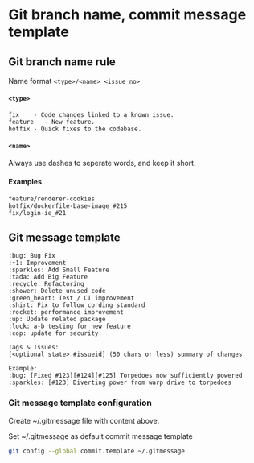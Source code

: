 # Git branch name, commit message template

## Git branch name rule

Name format `<type>/<name>_<issue_no>`

#### `<type>`
```
fix    - Code changes linked to a known issue.
feature   - New feature.
hotfix - Quick fixes to the codebase.
```

#### `<name>`
Always use dashes to seperate words, and keep it short.

#### Examples
```
feature/renderer-cookies
hotfix/dockerfile-base-image_#215
fix/login-ie_#21
```

## Git message template
```
:bug: Bug Fix
:+1: Improvement
:sparkles: Add Small Feature
:tada: Add Big Feature
:recycle: Refactoring
:shower: Delete unused code
:green_heart: Test / CI improvement
:shirt: Fix to follow cording standard
:rocket: performance improvement
:up: Update related package
:lock: a-b testing for new feature
:cop: update for security

Tags & Issues:
[<optional state> #issueid] (50 chars or less) summary of changes

Example:
:bug: [Fixed #123][#124][#125] Torpedoes now sufficiently powered
:sparkles: [#123] Diverting power from warp drive to torpedoes
```

### Git message template configuration
Create ~/.gitmessage file with content above.

Set  ~/.gitmessage as default commit message template

```bash
git config --global commit.template ~/.gitmessage
```
